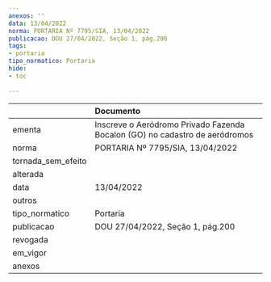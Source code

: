 ```yaml
---
anexos: ''
data: 13/04/2022
norma: PORTARIA Nº 7795/SIA, 13/04/2022
publicacao: DOU 27/04/2022, Seção 1, pág.200
tags:
- portaria
tipo_normatico: Portaria
hide: 
- toc 
 
---
```


|                    | Documento                                                                   |
|:-------------------|:----------------------------------------------------------------------------|
| ementa             | Inscreve o Aeródromo Privado Fazenda Bocalon (GO) no cadastro de aeródromos |
| norma              | PORTARIA Nº 7795/SIA, 13/04/2022                                            |
| tornada_sem_efeito |                                                                             |
| alterada           |                                                                             |
| data               | 13/04/2022                                                                  |
| outros             |                                                                             |
| tipo_normatico     | Portaria                                                                    |
| publicacao         | DOU 27/04/2022, Seção 1, pág.200                                            |
| revogada           |                                                                             |
| em_vigor           |                                                                             |
| anexos             |                                                                             |